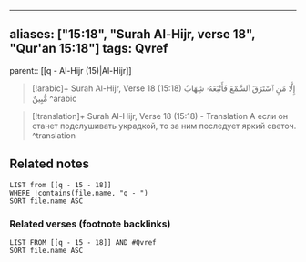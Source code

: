 
---
aliases: ["15:18", "Surah Al-Hijr, verse 18", "Qur'an 15:18"]
tags: Qvref
---

parent:: [[q - Al-Hijr (15)|Al-Hijr]]

> [!arabic]+ Surah Al-Hijr, Verse 18 (15:18)
> <span class="quran-arabic">إِلَّا مَنِ ٱسْتَرَقَ ٱلسَّمْعَ فَأَتْبَعَهُۥ شِهَابٌ مُّبِينٌ</span>
^arabic

> [!translation]+ Surah Al-Hijr, Verse 18 (15:18) - Translation
> А если он станет подслушивать украдкой, то за ним последует яркий светоч.
^translation



## Related notes
```dataview
LIST from [[q - 15 - 18]]
WHERE !contains(file.name, "q - ")
SORT file.name ASC
```

### Related verses (footnote backlinks)
```dataview
LIST FROM [[q - 15 - 18]] AND #Qvref
SORT file.name ASC
```

